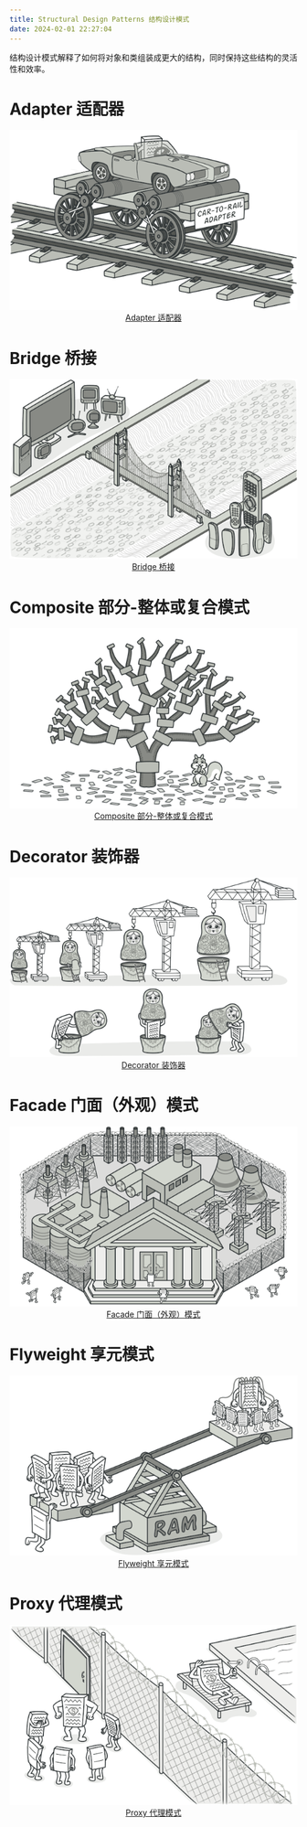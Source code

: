 ```yaml
---
title: Structural Design Patterns 结构设计模式
date: 2024-02-01 22:27:04
---
```


结构设计模式解释了如何将对象和类组装成更大的结构，同时保持这些结构的灵活性和效率。


# Adapter 适配器

<div align="center"> 
    <a href="https://mp.weixin.qq.com/s/lxvFOqjS8m0DDNrs7qG9_A">
    <img src="/images/adapter-header.png"/>
    Adapter 适配器
    <a/>
</div>

# Bridge 桥接

<div align="center"> 
    <a href="https://mp.weixin.qq.com/s/dSixwlU9Ds3tzR3KmmkbTg">
    <img src="/images/bridge-header.png"/>
    Bridge 桥接
    <a/>
</div>

# Composite 部分-整体或复合模式

<div align="center"> 
    <a href="https://mp.weixin.qq.com/s/qtmrz-mTx_BXj_DhLHTbDw">
    <img src="/images/composite-header.png"/>
    Composite 部分-整体或复合模式
    <a/>
</div>

# Decorator 装饰器

<div align="center"> 
    <a href="https://mp.weixin.qq.com/s/ztmaiAPiNUkysA4HQWevzQ">
    <img src="/images/decorator.png"/>
    Decorator 装饰器
    <a/>
</div>

# Facade 门面（外观）模式

<div align="center"> 
    <a href="https://mp.weixin.qq.com/s/-rVPbWR1AgHIwN5pG0_zsQ">
    <img src="/images/facade.png"/>
    Facade 门面（外观）模式
    <a/>
</div>

# Flyweight 享元模式

<div align="center"> 
    <a href="https://mp.weixin.qq.com/s/FkCGFQSyK-CxpRSXCEnyWw">
    <img src="/images/flyweight.png"/>
    Flyweight 享元模式
    <a/>
</div>

# Proxy 代理模式

<div align="center"> 
    <a href="https://mp.weixin.qq.com/s/EF2x7td1p0UP_YUFCBjmxQ">
    <img src="/images/proxy.png"/>
    Proxy 代理模式
    <a/>
</div>
